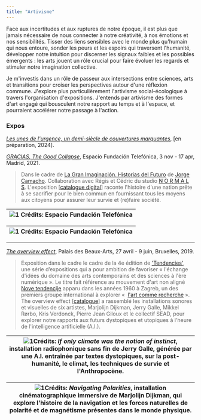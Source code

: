 ```yaml
---
title: "Artivisme"
---
```

Face aux incertitudes et aux ruptures de notre époque, il est plus que jamais nécessaire de nous connecter à notre créativité, à nos émotions et nos sensibilités. Tisser des liens sensibles avec le monde plus qu'humain qui nous entoure, sonder les peurs et les espoirs qui traversent l'humanité, développer notre intuition pour discerner les signaux faibles et les possibles émergents : les arts jouent un rôle crucial pour faire évoluer les regards et stimuler notre imagination collective. 

Je m'investis dans un rôle de passeur aux intersections entre sciences, arts et transitions pour croiser les perspectives autour d'une réflexion commune. J'explore plus particulièrement l'artivisme social-écologique à travers l'organisation d'expositions. J'entends par artivisme des formes d'art engagé qui bousculent notre rapport au temps et à l'espace, et pourraient accélérer notre passage à l'action.

### Expos

*[Les unes de l'urgence, un demi-siècle de couvertures marquantes](https://)*, [en préparation, 2024]. 

*[GRACIAS, The Good Collapse](https://normalfutu.re/uncategorized/grasias-the-good-collapse-exhibition/)*, Espacio Fundación Telefónica, 3 nov - 17 apr, Madrid, 2021. 
> Dans le cadre de [La Gran Imaginación. Historias del Futuro](https://www.fundaciontelefonica.com/exposiciones/la-gran-imaginacion-historias-del-futuro/) de [Jorge Camacho](https://www.iftf.org/people/jorge-camacho-rojas/). Collaboration avec Régis et Cédric du studio [N O R M A L S](https://normalfutu.re/). L'exposition [[catalogue digital](https://normalfutu.re/studio/grasias-the-good-collapse-digital-catalogue/)] raconte l'histoire d'une nation prête à se sacrifier pour le bien commun en fournissant tous les moyens aux citoyens pour assurer leur survie et (re)faire société.  

|![1](/img/good-collapse-1.jpg) Crédits: Espacio Fundación Telefónica|
|---|

|![1](/img/good-collapse-2.jpg) Crédits: Espacio Fundación Telefónica|
|---|

---

*[The overview effect](https://www.bozar.be/fr/calendrier/tendencies-19)*, Palais des Beaux-Arts, 27 avril - 9 juin, Bruxelles, 2019. 
>Exposition dans le cadre le cadre de la 4e édition de ['Tendencies'](https://www.bozar.be/en/calendar/tendencies), une série d’expositions qui a pour ambition de favoriser «&nbsp;l'échange d'idées du domaine des arts contemporains et des sciences à l'ère numérique&nbsp;». Le titre fait référence au mouvement d'art non aligné [Nove tendencije](https://www.hisour.com/fr/nouvelle-tendance-21624/) apparu dans les années 1960 à Zagreb, un des premiers groupe international à explorer «&nbsp; [l'art comme recherche](https://www.tingenesmetode.no/images/PDF/Litteratur_MK/Bjerregaard_Introduction.pdf)&nbsp;». The overview effect [[catalogue](/img/overview-effect.pdf)] a rassemblé les installations sonores et visuelles de six artistes, Marjolijn Dijkman, Jerry Galle, Mikkel Rørbo, Kris Verdonck, Pierre Jean Giloux et le collectif SEAD, pour explorer notre rapports aux futurs dystopiques et utopiques à l'heure de l'intelligence artificielle (A.I.). 

|![1](/img/overview-effect-1.jpg)Crédits: *If only climate was the notion of instinct*, installation radiophonique sans fin de Jerry Galle, générée par une A.I. entraînée par textes dystopiques, sur la post-humanité, le climat, les techniques de survie et l'Anthropocène.|
|---|

|![1](/img/overview-effect-2.jpg)Crédits: *Navigating Polarities*, installation cinématographique immersive de Marjolijn Dijkman, qui explore l'histoire de la navigation et les forces naturelles de polarité et de magnétisme présentes dans le monde physique.|
|---|


